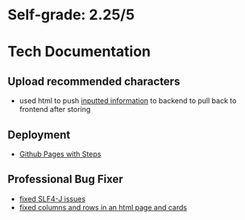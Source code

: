 # Self-grade: 2.25/5

# Tech Documentation

## Upload recommended characters
- used html to push [inputted information](https://github.com/zenxha/musicgacha/blob/main/src/main/resources/templates/mvc/upload.html#L30-L57) to backend to pull back to frontend after storing

## Deployment
- [Github Pages with Steps](https://zenxha.github.io/musicgacha/deployment)

## Professional Bug Fixer
- [fixed SLF4-J issues](https://github.com/zenxha/musicgacha/commit/559f9a2a51c2f03802afef86de81d4f686d2894e)
- [fixed columns and rows in an html page and cards](https://github.com/zenxha/musicgacha/commit/ee1dbf868a9b7a47b6699f48e3187bdf6fe49e60)